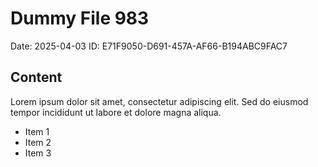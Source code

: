# Dummy File 983

Date: 2025-04-03
ID: E71F9050-D691-457A-AF66-B194ABC9FAC7

## Content

Lorem ipsum dolor sit amet, consectetur adipiscing elit.
Sed do eiusmod tempor incididunt ut labore et dolore magna aliqua.

* Item 1
* Item 2
* Item 3
